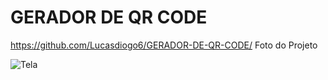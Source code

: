 # GERADOR DE QR CODE
https://github.com/Lucasdiogo6/GERADOR-DE-QR-CODE/
Foto do Projeto

![Tela](https://github.com/Lucasdiogo6/GERADOR-DE-QR-CODE/assets/63885198/1ffd4256-626a-475c-bb08-76f8089ca8ee)
